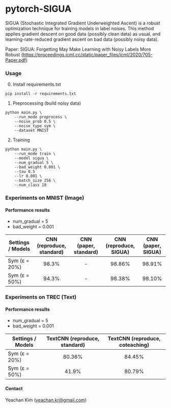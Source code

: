 # pytorch-SIGUA

SIGUA (Stochastic Integrated Gradient Underweighted Ascent) is a robust optimization technique for training models in label noises. This method applies gradient descent on good data (possibly clean data) as usual, and learning-rate-reduced gradient ascent on bad data (possibly noisy data).

Paper: SIGUA: Forgetting May Make Learning with Noisy Labels More Robust (https://proceedings.icml.cc/static/paper_files/icml/2020/705-Paper.pdf)

### Usage
0. Install requirements.txt
~~~
pip install -r requirements.txt
~~~

1. Preprocessing (build noisy data)
~~~
python main.py \
    --run_mode preprocess \
    --noise_prob 0.5 \
    --noise_type sym \
    --dataset MNIST
~~~

2. Training
~~~
python main.py \
    --run_mode train \
    --model sigua \
    --num_gradual 5 \
    --bad_weight 0.001 \
    --tau 0.5
    --lr 0.001 \
    --batch_size 256 \
    --num_class 10
~~~

### Experiments on MNIST (Image)

#### Performance results
* num_gradual = 5
* bad_weight = 0.001

| Settings / Models   	| CNN (reproduce, standard) 	| CNN (paper, standard) 	| CNN (reproduce, SIGUA) 	| CNN (paper, SIGUA) 	|
|---------------------	|:-------------------------:	|:---------------------:	|:---------------------------:	|:-----------------------:	|
| Sym (ε = 20%) 	|             98.3%              	|           -           	|          98.86%                   	|       98.91%                  	|
| Sym (ε = 50%) 	|       94.3%     	|         -       	|            98.38%            	|          98.10%          	|

### Experiments on TREC (Text)

#### Performance results
* num_gradual = 5
* bad_weight = 0.001

| Settings / Models   	| TextCNN (reproduce, standard) 	| TextCNN (reproduce, coteaching) 	| 
|---------------------	|:-------------------------:	|:---------------------:	|
| Sym (ε = 20%) 	|             80.36%              	|           84.45%          	|   
| Sym (ε = 50%) 	|       41.9%     	|         80.79%       	|         


#### Contact
Yeachan Kim (yeachan.kr@gmail.com)
